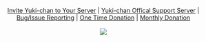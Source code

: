 <p align="center">
  <a href="https://discordapp.com/oauth2/authorize?&client_id=161620224305528833&scope=bot&permissions=67365888">Invite Yuki-chan to Your Server</a> |
  <a href="https://discord.gg/0lBiROCNVaGw5Eqk">Yuki-chan Offical Support Server</a> |
  <a href="https://github.com/hsiW/WishBot/issues">Bug/Issue Reporting</a> |
  <a href="https://www.paypal.me/WishBot">One Time Donation</a> |
  <a href="https://patreon.com/WishBot">Monthly Donation</a>
  <br><br>
  <img src="http://i.imgur.com/sJ5QMWs.png">
</p>